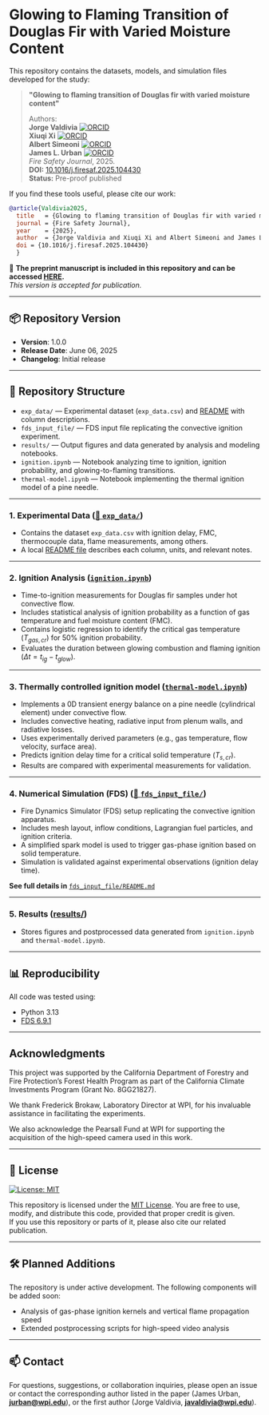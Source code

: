 # Glowing to Flaming Transition of Douglas Fir with Varied Moisture Content

This repository contains the datasets, models, and simulation files developed for the study:

> **"Glowing to flaming transition of Douglas fir with varied moisture content"** 
>
> Authors:  <br>
> **Jorge Valdivia** [![ORCID](https://img.shields.io/badge/ORCID-0009--0003--4251--1108-a6ce39?logo=orcid&style=flat-square)](https://orcid.org/0009-0003-4251-1108) <br>
> **Xiuqi Xi** [![ORCID](https://img.shields.io/badge/ORCID-0000--0003--3245--232X-a6ce39?logo=orcid&style=flat-square)](https://orcid.org/0000-0003-3245-232X) <br>
> **Albert Simeoni** [![ORCID](https://img.shields.io/badge/ORCID-0000--0002--5497--3794-a6ce39?logo=orcid&style=flat-square)](https://orcid.org/0000-0002-5497-3794) <br>
> **James L. Urban** [![ORCID](https://img.shields.io/badge/ORCID-0000--0002--2476--8212-a6ce39?logo=orcid&style=flat-square)](https://orcid.org/0000-0002-2476-8212) <br>
> *Fire Safety Journal*, 2025.  
> **DOI:** [10.1016/j.firesaf.2025.104430](https://doi.org/10.1016/j.firesaf.2025.104430) <br>
> **Status:** Pre-proof published

If you find these tools useful, please cite our work:

```bibtex
@article{Valdivia2025,
  title   = {Glowing to flaming transition of Douglas fir with varied moisture content [manuscript accepted for publication]},
  journal = {Fire Safety Journal},
  year    = {2025},
  author  = {Jorge Valdivia and Xiuqi Xi and Albert Simeoni and James L. Urban},
  doi = {10.1016/j.firesaf.2025.104430}
  }
```

📄 **The preprint manuscript is included in this repository and can be accessed [HERE](Valdivia-et-al-2025.pdf).**  
_This version is *accepted* for publication._

---

## 📦 Repository Version

- **Version**: 1.0.0  
- **Release Date**: June 06, 2025  
- **Changelog**: Initial release

---

## 📁 Repository Structure

- `exp_data/` — Experimental dataset (`exp_data.csv`) and [README](exp_data/README.md) with column descriptions.
- `fds_input_file/` — FDS input file replicating the convective ignition experiment.
- `results/` — Output figures and data generated by analysis and modeling notebooks.
- `ignition.ipynb` — Notebook analyzing time to ignition, ignition probability, and glowing-to-flaming transitions.
- `thermal-model.ipynb` — Notebook implementing the thermal ignition model of a pine needle.

---

### 1. Experimental Data ([📁 `exp_data/`](exp_data/))

- Contains the dataset `exp_data.csv` with ignition delay, FMC, thermocouple data, flame measurements, among others.
- A local [README file](exp_data/README.md) describes each column, units, and relevant notes.


---

### 2. Ignition Analysis ([`ignition.ipynb`](ignition.ipynb))

- Time-to-ignition measurements for Douglas fir samples under hot convective flow.
- Includes statistical analysis of ignition probability as a function of gas temperature and fuel moisture content (FMC).
- Contains logistic regression to identify the critical gas temperature ($T_{gas,cr}$) for 50% ignition probability.
- Evaluates the duration between glowing combustion and flaming ignition ($\Delta t = t_{ig} - t_{glow}$).



---

### 3. Thermally controlled ignition model ([`thermal-model.ipynb`](thermal-model.ipynb))

- Implements a 0D transient energy balance on a pine needle (cylindrical element) under convective flow.
- Includes convective heating, radiative input from plenum walls, and radiative losses.
- Uses experimentally derived parameters (e.g., gas temperature, flow velocity, surface area).
- Predicts ignition delay time for a critical solid temperature ($T_{s,cr}$).
- Results are compared with experimental measurements for validation.

---

### 4. Numerical Simulation (FDS) ([📁 `fds_input_file/`](fds_input_file/))

- Fire Dynamics Simulator (FDS) setup replicating the convective ignition apparatus.
- Includes mesh layout, inflow conditions, Lagrangian fuel particles, and ignition criteria.
- A simplified spark model is used to trigger gas-phase ignition based on solid temperature.
- Simulation is validated against experimental observations (ignition delay time).

**See full details in** [`fds_input_file/README.md`](fds_input_file/README.md)

---

### 5. Results ([results/](results/))

- Stores figures and postprocessed data generated from `ignition.ipynb` and `thermal-model.ipynb`.

---


## 📊 Reproducibility

All code was tested using:
- Python 3.13
- [FDS 6.9.1](https://github.com/firemodels/fds/releases/tag/FDS-6.9.1)

---

## Acknowledgments

This project was supported by the California Department of Forestry and Fire Protection’s Forest Health Program as part of the California Climate Investments Program (Grant No. 8GG21827).

We thank Frederick Brokaw, Laboratory Director at WPI, for his invaluable assistance in facilitating the experiments.

We also acknowledge the Pearsall Fund at WPI for supporting the acquisition of the high-speed camera used in this work.

---

## 📄 License

[![License: MIT](https://img.shields.io/badge/License-MIT-yellow.svg)](LICENSE)

This repository is licensed under the [MIT License](LICENSE).
You are free to use, modify, and distribute this code, provided that proper credit is given.  
If you use this repository or parts of it, please also cite our related publication.

---

## 🛠️ Planned Additions

The repository is under active development. The following components will be added soon:

- Analysis of gas-phase ignition kernels and vertical flame propagation speed
- Extended postprocessing scripts for high-speed video analysis


---

## 📫 Contact

For questions, suggestions, or collaboration inquiries, please open an issue or contact the corresponding author listed in the paper (James Urban, [**jurban@wpi.edu**](mailto:jurban@wpi.edu)), or the first author (Jorge Valdivia, [**javaldivia@wpi.edu**](mailto:javaldivia@wpi.edu)).
